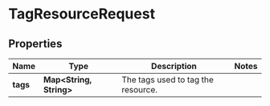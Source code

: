 

# TagResourceRequest


## Properties

| Name | Type | Description | Notes |
|------------ | ------------- | ------------- | -------------|
|**tags** | **Map&lt;String, String&gt;** |  The tags used to tag the resource.  |  |



